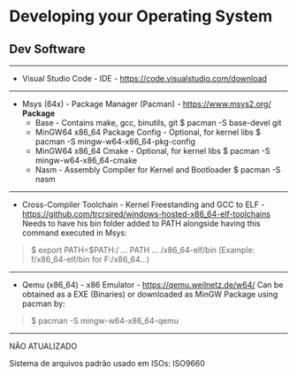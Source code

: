
# Developing your Operating System

## Dev Software
---------------------------------------------------------------------------------------------------
- Visual Studio Code                        -       IDE                                                  - https://code.visualstudio.com/download
---------------------------------------------------------------------------------------------------
- Msys (64x)                                -       Package Manager (Pacman)                             - https://www.msys2.org/
  **Package** 
  - Base                                    -       Contains make, gcc, binutils, git                    $ pacman -S base-devel git       
  - MinGW64 x86_64 Package Config           -       Optional, for kernel libs                            $ pacman -S mingw-w64-x86_64-pkg-config
  - MinGW64 x86_64 Cmake                    -       Optional, for kernel libs                            $ pacman -S mingw-w64-x86_64-cmake
  - Nasm                                    -       Assembly Compiler for Kernel and Bootloader          $ pacman -S nasm
---------------------------------------------------------------------------------------------------
- Cross-Compiler Toolchain                  -       Kernel Freestanding and GCC to ELF                   - https://github.com/trcrsired/windows-hosted-x86_64-elf-toolchains
Needs to have his bin folder added 
to PATH alongside having this command 
executed in Msys:
>$ export PATH=$PATH:/ ... PATH ... /x86_64-elf/bin      (Example: f/x86_64-elf/bin for F:/x86_64...)
---------------------------------------------------------------------------------------------------
- Qemu (x86_64)                             -       x86 Emulator                                         - https://qemu.weilnetz.de/w64/
Can be obtained as a EXE (Binaries) or downloaded 
as MinGW Package using pacman by:
>$ pacman -S mingw-w64-x86_64-qemu
---------------------------------------------------------------------------------------------------
NÃO ATUALIZADO

Sistema de arquivos padrão usado em ISOs: ISO9660
